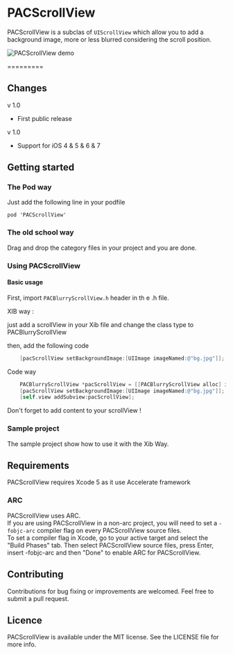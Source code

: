 PACScrollView
=============

PACScrollView is a subclas of `UIScrollView` which allow you to add a background image, more or less blurred considering the scroll position.

![PACScrollView demo](https://github.com/claudot/PACScrollView/blob/master/PACScrollView.gif "Sample project animation")

=========

## Changes

v 1.0

* First public release

v 1.0

* Support for iOS 4 & 5 & 6 & 7

## Getting started
### The Pod way
Just add the following line in your podfile

	pod 'PACScrollView'

### The old school way
Drag and drop the category files in your project and you are done.

### Using PACScrollView

#### Basic usage

First, import `PACBlurryScrollView.h` header in th e .h file.

XIB way :

just add a scrollView in your Xib file and change the class type to PACBlurryScrollView

then, add the following code 

```Objective-C
	[pacScrollView setBackgroundImage:[UIImage imageNamed:@"bg.jpg"]];
```

Code way

```Objective-C
    PACBlurryScrollView *pacScrollView = [[PACBlurryScrollView alloc] initWithFrame:self.view.bounds];
    [pacScrollView setBackgroundImage:[UIImage imageNamed:@"bg.jpg"]];
    [self.view addSubview:pacScrollView];
```

Don't forget to add content to your scrollView !

### Sample project
The sample project show how to use it with the Xib Way.

## Requirements
PACScrollView requires Xcode 5 as it use Accelerate framework

### ARC
PACScrollView uses ARC.  
If you are using PACScrollView in a non-arc project, you will need to set a `-fobjc-arc` compiler flag on every PACScrollView source files.  
To set a compiler flag in Xcode, go to your active target and select the "Build Phases" tab. Then select PACScrollView source files, press Enter, insert -fobjc-arc and then "Done" to enable ARC for PACScrollView.

## Contributing
Contributions for bug fixing or improvements are welcomed. Feel free to submit a pull request.

## Licence
PACScrollView is available under the MIT license. See the LICENSE file for more info.
